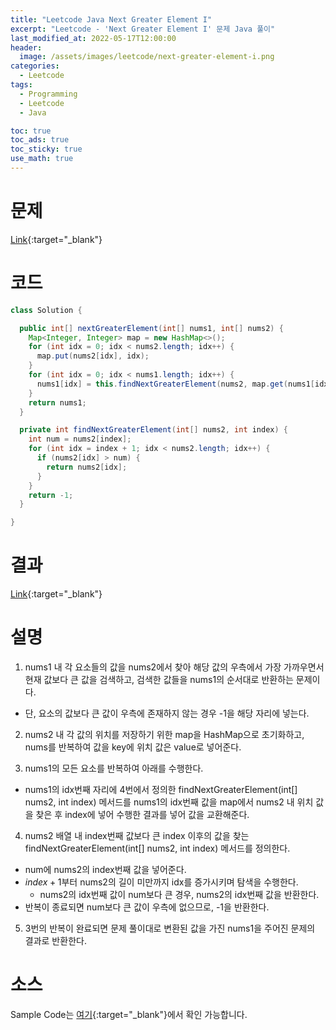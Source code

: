 ```yaml
---
title: "Leetcode Java Next Greater Element I"
excerpt: "Leetcode - 'Next Greater Element I' 문제 Java 풀이"
last_modified_at: 2022-05-17T12:00:00
header:
  image: /assets/images/leetcode/next-greater-element-i.png
categories:
  - Leetcode
tags:
  - Programming
  - Leetcode
  - Java

toc: true
toc_ads: true
toc_sticky: true
use_math: true
---
```

# 문제
[Link](https://leetcode.com/problems/next-greater-element-i/){:target="_blank"}

# 코드
```java
class Solution {

  public int[] nextGreaterElement(int[] nums1, int[] nums2) {
    Map<Integer, Integer> map = new HashMap<>();
    for (int idx = 0; idx < nums2.length; idx++) {
      map.put(nums2[idx], idx);
    }
    for (int idx = 0; idx < nums1.length; idx++) {
      nums1[idx] = this.findNextGreaterElement(nums2, map.get(nums1[idx]));
    }
    return nums1;
  }

  private int findNextGreaterElement(int[] nums2, int index) {
    int num = nums2[index];
    for (int idx = index + 1; idx < nums2.length; idx++) {
      if (nums2[idx] > num) {
        return nums2[idx];
      }
    }
    return -1;
  }

}
```

# 결과
[Link](https://leetcode.com/submissions/detail/701105888/){:target="_blank"}

# 설명
1. nums1 내 각 요소들의 값을 nums2에서 찾아 해당 값의 우측에서 가장 가까우면서 현재 값보다 큰 값을 검색하고, 검색한 값들을 nums1의 순서대로 반환하는 문제이다.
- 단, 요소의 값보다 큰 값이 우측에 존재하지 않는 경우 -1을 해당 자리에 넣는다.

2. nums2 내 각 값의 위치를 저장하기 위한 map을 HashMap으로 초기화하고, nums를 반복하여 값을 key에 위치 값은 value로 넣어준다.

3. nums1의 모든 요소를 반복하여 아래를 수행한다.
- nums1의 idx번째 자리에 4번에서 정의한 findNextGreaterElement(int[] nums2, int index) 메서드를 nums1의 idx번째 값을 map에서 nums2 내 위치 값을 찾은 후 index에 넣어 수행한 결과를 넣어 값을 교환해준다.

4. nums2 배열 내 index번째 값보다 큰 index 이후의 값을 찾는 findNextGreaterElement(int[] nums2, int index) 메서드를 정의한다.
- num에 nums2의 index번째 값을 넣어준다.
- $index + 1$부터 nums2의 길이 미만까지 idx를 증가시키며 탐색을 수행한다.
  - nums2의 idx번째 값이 num보다 큰 경우, nums2의 idx번째 값을 반환한다.
- 반복이 종료되면 num보다 큰 값이 우측에 없으므로, -1을 반환한다.

5. 3번의 반복이 완료되면 문제 풀이대로 변환된 값을 가진 nums1을 주어진 문제의 결과로 반환한다.

# 소스
Sample Code는 [여기](https://github.com/GracefulSoul/leetcode/blob/master/src/main/java/gracefulsoul/problems/NextGreaterElementI.java){:target="_blank"}에서 확인 가능합니다.
